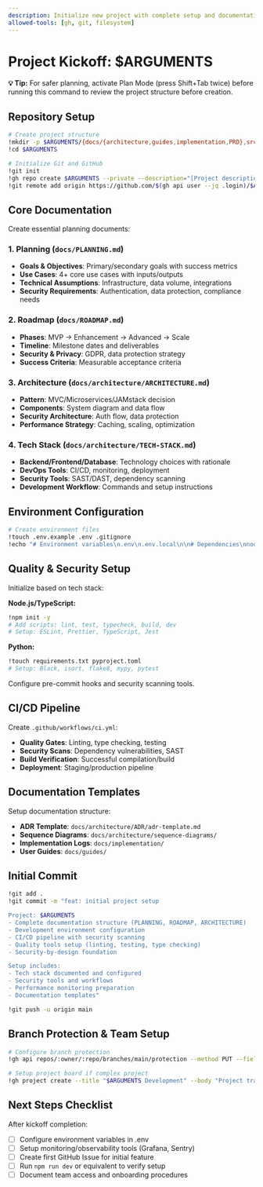 ```yaml
---
description: Initialize new project with complete setup and documentation
allowed-tools: [gh, git, filesystem]
---
```


# Project Kickoff: $ARGUMENTS

**💡 Tip:** For safer planning, activate Plan Mode (press Shift+Tab twice) before running this command to review the project structure before creation.

## Repository Setup

```bash
# Create project structure
!mkdir -p $ARGUMENTS/{docs/{architecture,guides,implementation,PRD},src,tests,.github/workflows}
!cd $ARGUMENTS

# Initialize Git and GitHub
!git init
!gh repo create $ARGUMENTS --private --description="[Project description]"
!git remote add origin https://github.com/$(gh api user --jq .login)/$ARGUMENTS.git
```

## Core Documentation

Create essential planning documents:

### 1. Planning (`docs/PLANNING.md`)

- **Goals & Objectives**: Primary/secondary goals with success metrics
- **Use Cases**: 4+ core use cases with inputs/outputs
- **Technical Assumptions**: Infrastructure, data volume, integrations
- **Security Requirements**: Authentication, data protection, compliance needs

### 2. Roadmap (`docs/ROADMAP.md`)

- **Phases**: MVP → Enhancement → Advanced → Scale
- **Timeline**: Milestone dates and deliverables
- **Security & Privacy**: GDPR, data protection strategy
- **Success Criteria**: Measurable acceptance criteria

### 3. Architecture (`docs/architecture/ARCHITECTURE.md`)

- **Pattern**: MVC/Microservices/JAMstack decision
- **Components**: System diagram and data flow
- **Security Architecture**: Auth flow, data protection
- **Performance Strategy**: Caching, scaling, optimization

### 4. Tech Stack (`docs/architecture/TECH-STACK.md`)

- **Backend/Frontend/Database**: Technology choices with rationale
- **DevOps Tools**: CI/CD, monitoring, deployment
- **Security Tools**: SAST/DAST, dependency scanning
- **Development Workflow**: Commands and setup instructions

## Environment Configuration

```bash
# Create environment files
!touch .env.example .env .gitignore
!echo "# Environment variables\n.env\n.env.local\n\n# Dependencies\nnode_modules/\n__pycache__/\n\n# Build outputs\ndist/\nbuild/\n*.log" > .gitignore
```

## Quality & Security Setup

Initialize based on tech stack:

**Node.js/TypeScript:**

```bash
!npm init -y
# Add scripts: lint, test, typecheck, build, dev
# Setup: ESLint, Prettier, TypeScript, Jest
```

**Python:**

```bash
!touch requirements.txt pyproject.toml
# Setup: Black, isort, flake8, mypy, pytest
```

Configure pre-commit hooks and security scanning tools.

## CI/CD Pipeline

Create `.github/workflows/ci.yml`:

- **Quality Gates**: Linting, type checking, testing
- **Security Scans**: Dependency vulnerabilities, SAST
- **Build Verification**: Successful compilation/build
- **Deployment**: Staging/production pipeline

## Documentation Templates

Setup documentation structure:

- **ADR Template**: `docs/architecture/ADR/adr-template.md`
- **Sequence Diagrams**: `docs/architecture/sequence-diagrams/`
- **Implementation Logs**: `docs/implementation/`
- **User Guides**: `docs/guides/`

## Initial Commit

```bash
!git add .
!git commit -m "feat: initial project setup

Project: $ARGUMENTS
- Complete documentation structure (PLANNING, ROADMAP, ARCHITECTURE)
- Development environment configuration
- CI/CD pipeline with security scanning
- Quality tools setup (linting, testing, type checking)
- Security-by-design foundation

Setup includes:
- Tech stack documented and configured
- Security tools and workflows
- Performance monitoring preparation
- Documentation templates"

!git push -u origin main
```

## Branch Protection & Team Setup

```bash
# Configure branch protection
!gh api repos/:owner/:repo/branches/main/protection --method PUT --field required_status_checks='{"strict":true,"contexts":["ci"]}'

# Setup project board if complex project
!gh project create --title "$ARGUMENTS Development" --body "Project tracking for $ARGUMENTS"
```

## Next Steps Checklist

After kickoff completion:

- [ ] Configure environment variables in .env
- [ ] Setup monitoring/observability tools (Grafana, Sentry)
- [ ] Create first GitHub Issue for initial feature
- [ ] Run `npm run dev` or equivalent to verify setup
- [ ] Document team access and onboarding procedures
